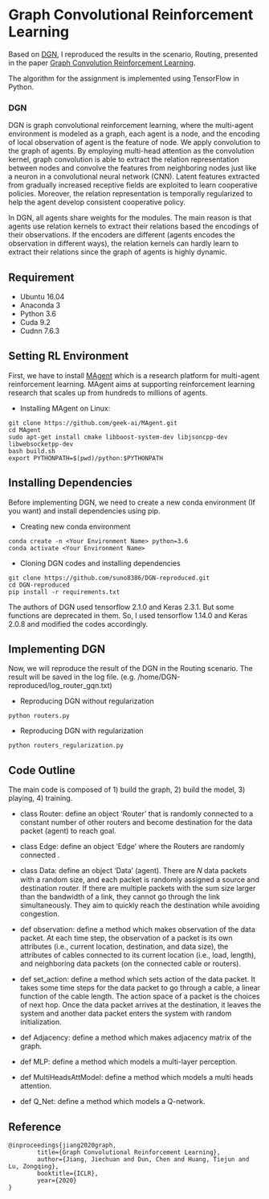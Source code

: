 # Graph Convolutional Reinforcement Learning


Based on [DGN](https://github.com/PKU-AI-Edge/DGN/), I reproduced the results in the scenario, Routing, presented in the paper
[Graph Convolution Reinforcement Learning](https://arxiv.org/abs/1810.09202).

The algorithm for the assignment is implemented using TensorFlow in Python.

### DGN

DGN is graph convolutional reinforcement learning, where the multi-agent environment is modeled as a graph, each agent is a node, and the encoding of local observation of agent is the feature of node. We apply convolution to the graph of agents. By employing multi-head attention as the convolution kernel, graph convolution is able to extract the relation representation between nodes and convolve the features from neighboring nodes just like a neuron in a convolutional neural network (CNN). Latent features extracted from gradually increased receptive fields are exploited to learn cooperative policies. Moreover, the relation representation is temporally regularized to help the agent develop consistent cooperative policy.

In DGN, all agents share weights for the modules. The main reason is that agents use relation kernels to extract their relations based the encodings of their observations. If the encoders are different (agents encodes the observation in different ways), the relation kernels can hardly learn to extract their relations since the graph of agents is highly dynamic. 

## Requirement
 - Ubuntu 16.04
 - Anaconda 3
 - Python 3.6
 - Cuda 9.2
 - Cudnn 7.6.3
 
## Setting RL Environment
First, we have to install [MAgent](https://github.com/geek-ai/MAgent) which is a research platform for multi-agent reinforcement learning. MAgent aims at supporting reinforcement learning research that scales up from hundreds to millions of agents.

 - Installing MAgent on Linux:
```
git clone https://github.com/geek-ai/MAgent.git
cd MAgent
sudo apt-get install cmake libboost-system-dev libjsoncpp-dev libwebsocketpp-dev
bash build.sh
export PYTHONPATH=$(pwd)/python:$PYTHONPATH
```

## Installing Dependencies
Before implementing DGN, we need to create a new conda environment (If you want) and install dependencies using pip.

 - Creating new conda environment
```
conda create -n <Your Environment Name> python=3.6
conda activate <Your Environment Name>
```

 - Cloning DGN codes and installing dependencies

```
git clone https://github.com/suno8386/DGN-reproduced.git
cd DGN-reproduced
pip install -r requirements.txt
```
The authors of DGN used tensorflow 2.1.0 and Keras 2.3.1. But some functions are deprecated in them. So, I used tensorflow 1.14.0 and Keras 2.0.8 and modified the codes accordingly.

## Implementing DGN
Now, we will reproduce the result of the DGN in the Routing scenario.
The result will be saved in the log file. (e.g. /home/DGN-reproduced/log_router_gqn.txt)
 - Reproducing DGN without regularization 
```
python routers.py
```

 - Reproducing DGN with regularization 
```
python routers_regularization.py
```

## Code Outline
The main code is composed of 1) build the graph, 2) build the model, 3) playing, 4) training.

 - class Router: define an object ‘Router’ that is randomly connected to a constant number of other routers and become destination for the data packet (agent) to reach goal.
 - class Edge: define an object ‘Edge’ where the Routers are randomly connected .
 - class Data: define an object ‘Data’ (agent). There are 𝑁 data packets with a random size, and each packet is randomly assigned a source and destination router. If there are multiple packets with the sum size larger than the bandwidth of a link, they cannot go through the link simultaneously. They aim to quickly reach the destination while avoiding congestion. 

 - def observation: define a method which makes observation of the data packet. At each time step, the observation of a packet is its own attributes (i.e., current location, destination, and data size), the attributes of cables connected to its current location (i.e., load, length), and neighboring data packets (on the connected cable or routers).
 - def set_action: define a method which sets action of the data packet. It takes some time steps for the data packet to go through a cable, a linear function of the cable length. The action space of a packet is the choices of next hop. Once the data packet arrives at the destination, it leaves the system and another data packet enters the system with random initialization.
 - def Adjacency: define a method which makes adjacency matrix of the graph.
 - def MLP: define a method which models a multi-layer perception.
 - def MultiHeadsAttModel: define a method which models a multi heads attention.
 - def Q_Net: define a method which models a Q-network.


## Reference


	@inproceedings{jiang2020graph,
        	title={Graph Convolutional Reinforcement Learning},
        	author={Jiang, Jiechuan and Dun, Chen and Huang, Tiejun and Lu, Zongqing},
        	booktitle={ICLR},
        	year={2020}
	}


